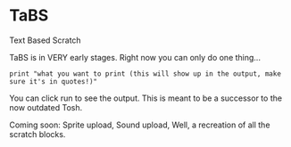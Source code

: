 # TaBS
Text Based Scratch

TaBS is in VERY early stages. Right now you can only do one thing...

```
print "what you want to print (this will show up in the output, make sure it's in quotes!)"
```

You can click run to see the output.
This is meant to be a successor to the now outdated Tosh.

Coming soon: Sprite upload, Sound upload, Well, a recreation of all the scratch blocks.
